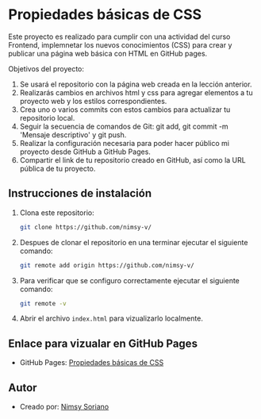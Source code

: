 # Propiedades básicas de CSS

Este proyecto es realizado para cumplir con una actividad del curso Frontend, implemnetar los nuevos conocimientos (CSS) para crear y publicar una página web básica con HTML en GitHub pages.

Objetivos del proyecto:

1. Se usará el repositorio con la página web creada en la lección anterior.
2. Realizarás cambios en archivos html y css para agregar elementos a tu proyecto web y los estilos correspondientes.
3. Crea uno o varios commits con estos cambios para actualizar tu repositorio local.
4. Seguir la secuencia de comandos de Git: git add, git commit -m 'Mensaje descriptivo' y git push.
5. Realizar la configuración necesaria para poder hacer público mi proyecto desde GitHub a GitHub Pages.
6. Compartir el link de tu repositorio creado en GitHub, así como la URL pública de tu proyecto.

## Instrucciones de instalación

1. Clona este repositorio:

   ```bash
   git clone https://github.com/nimsy-v/
   ```

2. Despues de clonar el repositorio en una terminar ejecutar el siguiente comando:

   ```bash
   git remote add origin https://github.com/nimsy-v/
   ```

3. Para verificar que se configuro correctamente ejecutar el siguiente comando:

   ```bash
   git remote -v
   ```

4. Abrir el archivo `index.html` para vizualizarlo localmente.

## Enlace para vizualar en GitHub Pages

- GitHub Pages: [Propiedades básicas de CSS]()

## Autor

- Creado por: [Nimsy Soriano](https://github.com/nimsy-v)
